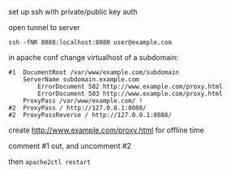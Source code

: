 
set up ssh with private/public key auth


open tunnel to server

`ssh -fNR 8088:localhost:8080 user@example.com`

in apache conf change virtualhost of a subdomain:

```
#1	DocumentRoot /var/www/example.com/subdomain
	ServerName subdomain.example.com
        ErrorDocument 502 http://www.example.com/proxy.html
        ErrorDocument 503 http://www.example.com/proxy.html
	ProxyPass /var/www/example.com/ !
#2	ProxyPass / http://127.0.0.1:8088/
#2	ProxyPassReverse / http://127.0.0.1:8088/
```

create http://www.example.com/proxy.html for offline time

comment #1 out, and uncomment #2

then `apache2ctl restart`